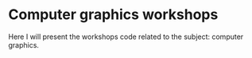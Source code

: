 # Computer graphics workshops
Here I will present the workshops code related to the subject: computer graphics.
